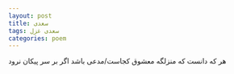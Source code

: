 ```yaml
---
layout: post
title: سعدی
tags: سعدی غزل
categories: poem
---
```


هر که دانست که منزلگه معشوق کجاست/مدعی باشد اگر بر سر پیکان نرود
